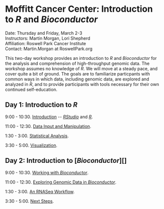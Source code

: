 # Moffitt Cancer Center: Introduction to _R_ and _Bioconductor_

Date: Thursday and Friday, March 2-3<br />
Instructors: Martin Morgan, Lori Shepherd<br />
Affiliation: Roswell Park Cancer Institute<br />
Contact: Martin.Morgan at RoswellPark.org

This two-day workshop provides an introduction to _R_ and
_Bioconductor_ for the analysis and comprehension of high-throughput
genomic data. The workshop assumes no knowledge of _R_. We will move
at a steady pace, and cover quite a bit of ground. The goals are to
familiarize particpants with common ways in which data, including
genomic data, are explored and analyzed in _R_, and to provide participants
with tools necessary for their own continued self-education.

## Day 1: Introduction to _R_

9:00 - 10:30. [Introduction][] -- _[RStudio][]_ and _[R]_.

11:00 - 12:30. [Data Input and Manipulation][].

1:30 - 3:00. [Statistical Analysis][].

3:30 - 5:00. [Visualization][].

## Day 2: Introduction to [_Bioconductor_][]

9:00 - 10:30. [Working with _Bioconductor_][].

11:00 - 12:30. [Exploring Genomic Data in _Bioconductor_][].

1:30 - 3:00. [An RNASeq Workflow][].

3:30 - 5:00. [Next Steps][].

[RStudio]: https://rstudio.com
[R]: https://r-project.org
[Bioconductor]: https://bioconductor.org

[Introduction]: https://github.com/Bioconductor/BiocIntro/blob/Moffitt-2017/vignettes/A1_Using_R.Rmd
[Data Input and Manipulation]: https://github.com/Bioconductor/BiocIntro/blob/Moffitt-2017/vignettes/A2_IO.Rmd
[Statistical Analysis]: https://github.com/Bioconductor/BiocIntro/blob/Moffitt-2017/vignettes/A3_Statistics.Rmd
[Visualization]: https://github.com/Bioconductor/BiocIntro/blob/Moffitt-2017/vignettes/A4_Graphics.Rmd

[Working with _Bioconductor_]: https://github.com/Bioconductor/BiocIntro/blob/Moffitt-2017/vignettes/B1_Bioconductor_intro.Rmd
[Exploring Genomic Data in _Bioconductor_]: https://github.com/Bioconductor/BiocIntro/blob/Moffitt-2017/vignettes/B2_Common_Operations.Rmd
[An RNASeq Workflow]: https://github.com/Bioconductor/BiocIntro/blob/Moffitt-2017/vignettes/B3_RNASeq_Workflow.Rmd
[Next Steps]: https://github.com/Bioconductor/BiocIntro/blob/Moffitt-2017/vignettes/B4_Next_Steps.Rmd
